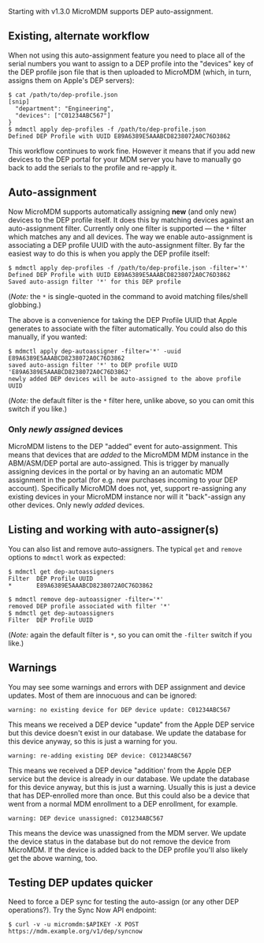Starting with v1.3.0 MicroMDM supports DEP auto-assignment.

## Existing, alternate workflow

When not using this auto-assignment feature you need to place all of the serial numbers you want to assign to a DEP profile into the "devices" key of the DEP profile json file that is then uploaded to MicroMDM (which, in turn, assigns them on Apple's DEP servers):

```shell
$ cat /path/to/dep-profile.json
[snip]
  "department": "Engineering",
  "devices": ["C01234ABC567"]
}
$ mdmctl apply dep-profiles -f /path/to/dep-profile.json
Defined DEP Profile with UUID E89A6389E5AAABCD8238072A0C76D3862
```

This workflow continues to work fine. However it means that if you add new devices to the DEP portal for your MDM server you have to manually go back to add the serials to the profile and re-apply it.

## Auto-assignment

Now MicroMDM supports automatically assigning **new** (and only new) devices to the DEP profile itself. It does this by matching devices against an auto-assignment filter. Currently only one filter is supported — the `*` filter which matches any and all devices. The way we enable auto-assignment is associating a DEP profile UUID with the auto-assignment filter. By far the easiest way to do this is when you apply the DEP profile itself:

```shell
$ mdmctl apply dep-profiles -f /path/to/dep-profile.json -filter='*'
Defined DEP Profile with UUID E89A6389E5AAABCD8238072A0C76D3862
Saved auto-assign filter '*' for this DEP profile
```

(*Note:* the `*` is single-quoted in the command to avoid matching files/shell globbing.)

The above is a convenience for taking the DEP Profile UUID that Apple generates to associate with the filter automatically. You could also do this manually, if you wanted:

```shell
$ mdmctl apply dep-autoassigner -filter='*' -uuid E89A6389E5AAABCD8238072A0C76D3862
saved auto-assign filter '*' to DEP profile UUID 'E89A6389E5AAABCD8238072A0C76D3862'
newly added DEP devices will be auto-assigned to the above profile UUID
```

(*Note:* the default filter is the `*` filter here, unlike above, so you can omit this switch if you like.)

### Only _newly assigned_ devices

MicroMDM listens to the DEP "added" event for auto-assignment. This means that devices that are _added_ to the MicroMDM MDM instance in the ABM/ASM/DEP portal are auto-assigned. This is trigger by manually assigning devices in the portal or by having an an automatic MDM assignment in the portal (for e.g. new purchases incoming to your DEP account). Specifically MicroMDM does not, yet, support re-assigning any existing devices in your MicroMDM instance nor will it "back"-assign any other devices. Only newly _added_ devices.

## Listing and working with auto-assigner(s)

You can also list and remove auto-assigners. The typical `get` and `remove` options to `mdmctl` work as expected:

```shell
$ mdmctl get dep-autoassigners
Filter  DEP Profile UUID
*       E89A6389E5AAABCD8238072A0C76D3862
```

```shell
$ mdmctl remove dep-autoassigner -filter='*'
removed DEP profile associated with filter '*'
$ mdmctl get dep-autoassigners
Filter  DEP Profile UUID
```

(*Note:* again the default filter is `*`, so you can omit the `-filter` switch if you like.)

## Warnings

You may see some warnings and errors with DEP assignment and device updates. Most of them are innocuous and can be ignored:

```shell
warning: no existing device for DEP device update: C01234ABC567
```

This means we received a DEP device "update" from the Apple DEP service but this device doesn't exist in our database. We update the database for this device anyway, so this is just a warning for you.

```shell
warning: re-adding existing DEP device: C01234ABC567
```

This means we received a DEP device "addition' from the Apple DEP service but the device is already in our database. We update the database for this device anyway, but this is just a warning. Usually this is just a device that has DEP-enrolled more than once. But this could also be a device that went from a normal MDM enrollment to a DEP enrollment, for example.

```shell
warning: DEP device unassigned: C01234ABC567
```

This means the device was unassigned from the MDM server. We update the device status in the database but do not remove the device from MicroMDM. If the device is added back to the DEP profile you'll also likely get the above warning, too.

## Testing DEP updates quicker

Need to force a DEP sync for testing the auto-assign (or any other DEP operations?). Try the Sync Now API endpoint:

```shell
$ curl -v -u micromdm:$APIKEY -X POST https://mdm.example.org/v1/dep/syncnow
```
